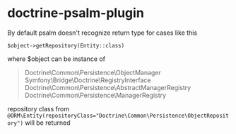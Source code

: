 # doctrine-psalm-plugin

By default psalm doesn't recognize return type 
for cases like this

`$object->getRepository(Entity::class)`

where $object can be instance of 

> Doctrine\Common\Persistence\ObjectManager  
> Symfony\Bridge\Doctrine\RegistryInterface  
> Doctrine\Common\Persistence\AbstractManagerRegistry  
> Doctrine\Common\Persistence\ManagerRegistry  

repository class from `@ORM\Entity(repositoryClass="Doctrine\Common\Persistence\ObjectRepository")`
will be returned